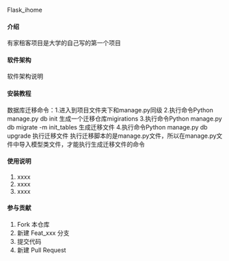 Flask_ihome

#### 介绍
有家租客项目是大学的自己写的第一个项目

#### 软件架构
软件架构说明


#### 安装教程

数据库迁移命令：1.进入到项目文件夹下和manage.py同级
              2.执行命令Python manage.py db init   生成一个迁移仓库migirations
              3.执行命令Python manage.py db migrate -m init_tables  生成迁移文件
              4.执行命令Python manage.py db upgrade 执行迁移文件
执行迁移脚本的是manage.py文件，所以在manage.py文件中导入模型类文件，才能执行生成迁移文件的命令
#### 使用说明

1.  xxxx
2.  xxxx
3.  xxxx

#### 参与贡献

1.  Fork 本仓库
2.  新建 Feat_xxx 分支
3.  提交代码
4.  新建 Pull Request
